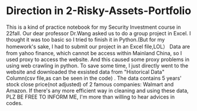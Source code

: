 # Direction in 2-Risky-Assets-Portfolio
This is a kind of practice notebook for my Security Investment course in 22fall.
Our dear professor Dr.Wang asked us to do a group project in Excel. I thought it was too basic so I tried to finish it in Python.(But for my homework's sake, I had to submit our project in an Excel file,LOL）
Data are from yahoo finance, which cannot be access within Mainland China, so I used proxy to access the website. And this caused some proxy problems in using web crawling in python.
To save some time, I just directly went to the website and downloaded the exsisted data from "Historical Data" Column(csv file,as can be seen in the code) .
The data contains 5 years' stock close price(not adjusted) of 2 famous companies: Walmart and Amazon.
If there's any more efficient way in cleaning and using these data, PLZ BE FREE TO INFORM ME, I'm more than willing to hear advices in codes.

